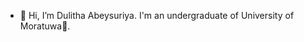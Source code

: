 - 👋 Hi, I’m  Dulitha Abeysuriya. I'm an undergraduate of University of Moratuwa🙂. 


<!---
Duli97/Duli97 is a ✨ special ✨ repository because its `README.md` (this file) appears on your GitHub profile.
You can click the Preview link to take a look at your changes.
--->
